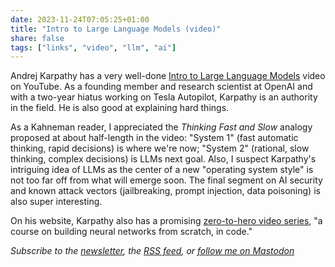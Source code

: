 ```yaml
---
date: 2023-11-24T07:05:25+01:00
title: "Intro to Large Language Models (video)"
share: false
tags: ["links", "video", "llm", "ai"]
---
```

Andrej Karpathy has a very well-done [Intro to Large Language Models](https://youtu.be/zjkBMFhNj_g?si=5tJNFaDcK-FBWnWK)
video on YouTube. As a founding member and research scientist at OpenAI and with a two-year hiatus working on Tesla
Autopilot, Karpathy is an authority in the field. He is also good at explaining hard things.

As a Kahneman reader, I appreciated the *Thinking Fast and Slow* analogy proposed at about half-length in the video:
"System 1" (fast automatic thinking, rapid decisions) is where we're now; "System 2" (rational, slow thinking, complex
decisions) is LLMs next goal. Also, I suspect Karpathy's intriguing idea of LLMs as the center of a new "operating
system style" is not too far off from what will emerge soon. The final segment on AI security and known attack vectors
(jailbreaking, prompt injection, data poisoning) is also super interesting.

On his website, Karpathy also has a promising [zero-to-hero video series](https://karpathy.ai/zero-to-hero.html), "a
course on building neural networks from scratch, in code."

*Subscribe to the [newsletter][nl], the [RSS feed][rss], or [follow me on Mastodon][m]*

 [rss]: https://nicolaiarocci.com/index.xml
 [m]: https://fosstodon.org/@nicola
 [nl]: https://nicolaiarocci.substack.com
